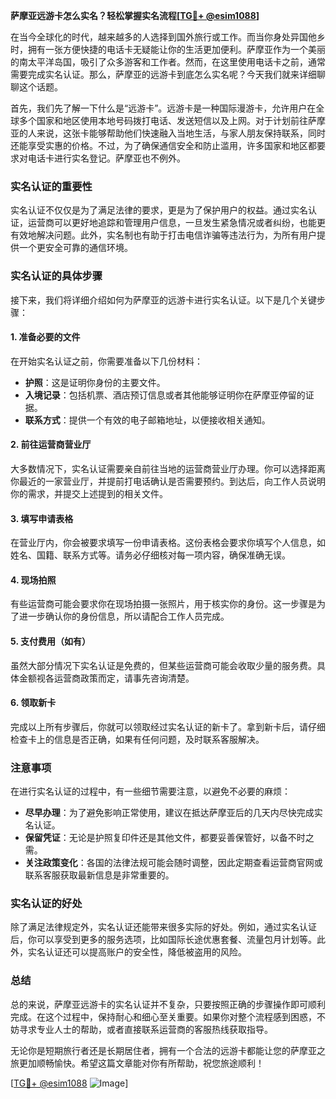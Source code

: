 **萨摩亚远游卡怎么实名？轻松掌握实名流程[[TG💪+ @esim1088](https://t.me/s/esim1088)]**

在当今全球化的时代，越来越多的人选择到国外旅行或工作。而当你身处异国他乡时，拥有一张方便快捷的电话卡无疑能让你的生活更加便利。萨摩亚作为一个美丽的南太平洋岛国，吸引了众多游客和工作者。然而，在这里使用电话卡之前，通常需要完成实名认证。那么，萨摩亚的远游卡到底怎么实名呢？今天我们就来详细聊聊这个话题。

首先，我们先了解一下什么是“远游卡”。远游卡是一种国际漫游卡，允许用户在全球多个国家和地区使用本地号码拨打电话、发送短信以及上网。对于计划前往萨摩亚的人来说，这张卡能够帮助他们快速融入当地生活，与家人朋友保持联系，同时还能享受实惠的价格。不过，为了确保通信安全和防止滥用，许多国家和地区都要求对电话卡进行实名登记。萨摩亚也不例外。

### 实名认证的重要性

实名认证不仅仅是为了满足法律的要求，更是为了保护用户的权益。通过实名认证，运营商可以更好地追踪和管理用户信息，一旦发生紧急情况或者纠纷，也能更有效地解决问题。此外，实名制也有助于打击电信诈骗等违法行为，为所有用户提供一个更安全可靠的通信环境。

### 实名认证的具体步骤

接下来，我们将详细介绍如何为萨摩亚的远游卡进行实名认证。以下是几个关键步骤：

#### 1. 准备必要的文件

在开始实名认证之前，你需要准备以下几份材料：
- **护照**：这是证明你身份的主要文件。
- **入境记录**：包括机票、酒店预订信息或者其他能够证明你在萨摩亚停留的证据。
- **联系方式**：提供一个有效的电子邮箱地址，以便接收相关通知。

#### 2. 前往运营商营业厅

大多数情况下，实名认证需要亲自前往当地的运营商营业厅办理。你可以选择距离你最近的一家营业厅，并提前打电话确认是否需要预约。到达后，向工作人员说明你的需求，并提交上述提到的相关文件。

#### 3. 填写申请表格

在营业厅内，你会被要求填写一份申请表格。这份表格会要求你填写个人信息，如姓名、国籍、联系方式等。请务必仔细核对每一项内容，确保准确无误。

#### 4. 现场拍照

有些运营商可能会要求你在现场拍摄一张照片，用于核实你的身份。这一步骤是为了进一步确认你的身份信息，所以请配合工作人员完成。

#### 5. 支付费用（如有）

虽然大部分情况下实名认证是免费的，但某些运营商可能会收取少量的服务费。具体金额视各运营商政策而定，请事先咨询清楚。

#### 6. 领取新卡

完成以上所有步骤后，你就可以领取经过实名认证的新卡了。拿到新卡后，请仔细检查卡上的信息是否正确，如果有任何问题，及时联系客服解决。

### 注意事项

在进行实名认证的过程中，有一些细节需要注意，以避免不必要的麻烦：
- **尽早办理**：为了避免影响正常使用，建议在抵达萨摩亚后的几天内尽快完成实名认证。
- **保留凭证**：无论是护照复印件还是其他文件，都要妥善保管好，以备不时之需。
- **关注政策变化**：各国的法律法规可能会随时调整，因此定期查看运营商官网或联系客服获取最新信息是非常重要的。

### 实名认证的好处

除了满足法律规定外，实名认证还能带来很多实际的好处。例如，通过实名认证后，你可以享受到更多的服务选项，比如国际长途优惠套餐、流量包月计划等。此外，实名认证还可以提高账户的安全性，降低被盗用的风险。

### 总结

总的来说，萨摩亚远游卡的实名认证并不复杂，只要按照正确的步骤操作即可顺利完成。在这个过程中，保持耐心和细心至关重要。如果你对整个流程感到困惑，不妨寻求专业人士的帮助，或者直接联系运营商的客服热线获取指导。

无论你是短期旅行者还是长期居住者，拥有一个合法的远游卡都能让您的萨摩亚之旅更加顺畅愉快。希望这篇文章能对你有所帮助，祝您旅途顺利！

[[TG💪+ @esim1088](https://t.me/s/esim1088) ![Image](https://i.postimg.cc/4NQfJmqS/Snipaste-2025-05-13-00-14-12.png)]